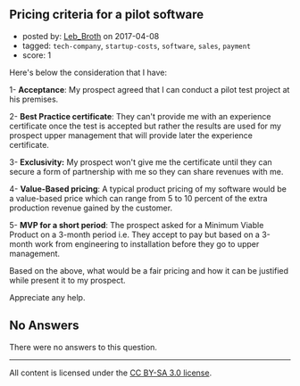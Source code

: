 ## Pricing criteria for a pilot software

- posted by: [Leb_Broth](https://stackexchange.com/users/4064932/leb-broth) on 2017-04-08
- tagged: `tech-company`, `startup-costs`, `software`, `sales`, `payment`
- score: 1

<p>Here's below the consideration that I have:</p>

<p>1- <strong>Acceptance</strong>: My prospect agreed that I can conduct a pilot test project at his premises.</p>

<p>2- <strong>Best Practice certificate</strong>: They can't provide me with an experience certificate once the test is accepted but rather the results are used for my prospect upper management that will provide later the experience certificate.</p>

<p>3- <strong>Exclusivity:</strong> My prospect won't give me the certificate until they can secure a form of partnership with me so they can share revenues with me.</p>

<p>4- <strong>Value-Based pricing</strong>: A typical product pricing of my software would be a value-based price which can range from 5 to 10 percent of the extra production revenue gained by the customer.</p>

<p>5- <strong>MVP for a short period</strong>: The prospect asked for a Minimum Viable Product on a 3-month period i.e. They accept to pay but based on a 3-month work from engineering to installation before they go to upper management.</p>

<p>Based on the above, what would be a fair pricing and how it can be justified while present it to my prospect.</p>

<p>Appreciate any help.</p>


## No Answers

There were no answers to this question.


---

All content is licensed under the [CC BY-SA 3.0 license](https://creativecommons.org/licenses/by-sa/3.0/).
